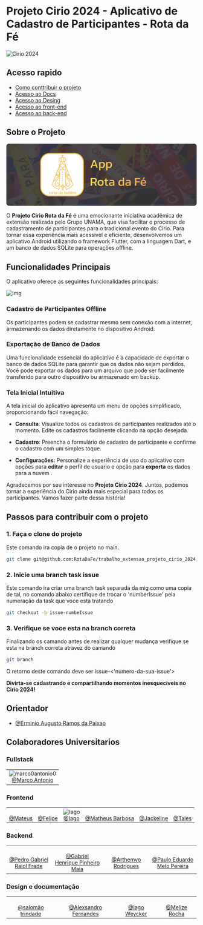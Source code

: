 # Projeto Cirio 2024 - Aplicativo de Cadastro de Participantes - Rota da Fé

![Cirio 2024](https://github.com/marco0antonio0/trabalho_extensao_projeto_cirio_2023/raw/main/images_readme/image_3.png)

## Acesso rapido

- [Como conttribuir o projeto](#passos-para-contribuir-com-o-projeto)
- [Acesso ao Docs](/docs/)
- [Acesso ao Desing](/desing/)
- [Acesso ao front-end](/frontend/)
- [Acesso ao back-end](/backend/)

## Sobre o Projeto

![Cirio 2024](imageReadme/banner.png)

O **Projeto Cirio Rota da Fé** é uma emocionante iniciativa acadêmica de extensão realizada pelo Grupo UNAMA, que visa
facilitar o processo de cadastramento de participantes para o tradicional evento do Cirio. Para tornar essa experiência
mais acessível e eficiente, desenvolvemos um aplicativo Android utilizando o framework Flutter, com a linguagem Dart, e
um banco de dados SQLite para operações offline.

## Funcionalidades Principais

O aplicativo oferece as seguintes funcionalidades principais:

![img](https://github.com/marco0antonio0/trabalho_extensao_projeto_cirio_2023/raw/main/images_readme/image_2.png)

### Cadastro de Participantes Offline

Os participantes podem se cadastrar mesmo sem conexão com a internet, armazenando os dados diretamente no dispositivo
Android.

### Exportação de Banco de Dados

Uma funcionalidade essencial do aplicativo é a capacidade de exportar o banco de dados SQLite para garantir que os dados
não sejam perdidos. Você pode exportar os dados para um arquivo que pode ser facilmente transferido para outro
dispositivo ou armazenado em backup.

### Tela Inicial Intuitiva

A tela inicial do aplicativo apresenta um menu de opções simplificado, proporcionando fácil navegação:

- **Consulta**: Visualize todos os cadastros de participantes realizados até o momento. Edite os cadastros facilmente
clicando na opção desejada.

- **Cadastro**: Preencha o formulário de cadastro de participante e confirme o cadastro com um simples toque.

- **Configurações**: Personalize a experiência de uso do aplicativo com opções para **editar** o perfil de usuario e
opção para **exporta** os dados para a nuvem .

Agradecemos por seu interesse no **Projeto Cirio 2024**. Juntos, podemos tornar a experiência do Cirio ainda mais
especial para todos os participantes. Vamos fazer parte dessa história!

## Passos para contribuir com o projeto

### 1. Faça o clone do projeto

Este comando ira copia de o projeto no main.

```sh
git clone git@github.com:RotaDaFe/trabalho_extensao_projeto_cirio_2024.git
```

### 2. Inicie uma branch task issue

Este comando ira criar uma branch task separada da mig como uma copia de tal, no comando abaixo certifique de trocar o
'numberIssue' pela numeração da task que voce esta tratando

```sh
git checkout -b issue-numbeIssue
```

### 3. Verifique se voce esta na branch correta

Finalizando os camando antes de realizar qualquer mudança verifique se esta na branch correta atravez do camando

```sh
git branch
```

O retorno deste comando deve ser issue-<'numero-da-sua-issue'>

**Divirta-se cadastrando e compartilhando momentos inesquecíveis no Cirio 2024!**

## Orientador

- [@Erminio Augusto Ramos da Paixao](http://lattes.cnpq.br/3441462516404507)

## Colaboradores Universitarios

<h3>Fullstack</h3>
<table>
    <tr>
        <td align="center">
            <img src="https://github.com/marco0antonio0.png?size=100px" alt="marco0antonio0" width="100"
                alt="Marco Antonio"><br>
            <a href="https://github.com/marco0antonio0">@Marco Antonio</a>
        </td>
    </tr>
</table>

<h3>Frontend</h3>
<table>
    <tr>
        <td align="center">
            <img src="https://static-00.iconduck.com/assets.00/github-emoji-2048x2021-w2ge0ghn.png" width="100"
                alt=""><br>
            <a href="#">@Mateus</a>
        </td>
        <td align="center">
            <img src="https://github.com/FelipeMourah.png?size=100px" width="100" alt=""><br>
            <a href="https://github.com/FelipeMourah">@Felipe</a>
        </td>
        <td align="center">
            <img src="https://static-00.iconduck.com/assets.00/github-emoji-2048x2021-w2ge0ghn.png" width="100"
                alt="Iago"><br>
            <a href="#">@Iago</a>
        </td>
        <td align="center">
            <img src="https://github.com/MatheusBarbosaDeAndrade.png" width="100" alt=""><br>
            <a href="https://github.com/MatheusBarbosaDeAndrade">@Matheus Barbosa</a>
        </td>
        <td align="center">
            <img src="https://static-00.iconduck.com/assets.00/github-emoji-2048x2021-w2ge0ghn.png" width="100"
                alt=""><br>
            <a href="#">@Jackeline</a>
        </td>
        <td align="center">
            <img src="https://static-00.iconduck.com/assets.00/github-emoji-2048x2021-w2ge0ghn.png" width="100"
                alt=""><br>
            <a href="#">@Tales</a>
        </td>
    </tr>
</table>

<h3>Backend</h3>

<table>
    <tr>
        <td align="center">
            <img src="https://static-00.iconduck.com/assets.00/github-emoji-2048x2021-w2ge0ghn.png" width="100"
                alt=""><br>
            <a href="#">@Pedro Gabriel Raiol Frade</a>
        </td>
        <td align="center">
            <img src="https://static-00.iconduck.com/assets.00/github-emoji-2048x2021-w2ge0ghn.png" width="100"
                alt=""><br>
            <a href="#">@Gabriel Henrique Pinheiro Maia</a>
        </td>
        <td align="center">
            <img src="https://static-00.iconduck.com/assets.00/github-emoji-2048x2021-w2ge0ghn.png" width="100"
                alt=""><br>
            <a href="#">@Arthemyo Rodrigues</a>
        </td>
        <td align="center">
            <img src="https://static-00.iconduck.com/assets.00/github-emoji-2048x2021-w2ge0ghn.png" width="100"
                alt=""><br>
            <a href="#">@Paulo Eduardo Melo Pereira</a>
        </td>
    </tr>
</table>

<h3>Design e documentação</h3>

<table>
    <tr>
        <td align="center">
            <img src="https://static-00.iconduck.com/assets.00/github-emoji-2048x2021-w2ge0ghn.png" width="100"
                alt=""><br>
            <a href="#">@salomão trindade</a>
        </td>
        <td align="center">
            <img src="https://github.com/AlexsandroFernandesNascimento.png?size=100px" width="100"
                alt=""><br>
            <a href="#">@Alexsandro Fernandes</a>
        </td>
        <td align="center">
            <img src="https://static-00.iconduck.com/assets.00/github-emoji-2048x2021-w2ge0ghn.png" width="100"
                alt=""><br>
            <a href="#">@Iago Weycker</a>
        </td>
        <td align="center">
            <img src="https://github.com/melizerocha.png?size=100px" width="100"
                alt=""><br>
            <a href="#">@Melize Rocha</a>
        </td>
    </tr>
</table>


